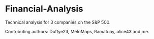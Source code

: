 # Financial-Analysis
Technical analysis for 3 companies on the S&P 500.

Contributing authors: Duffye23, MeloMaps, Ramatuay, alice43 and me.
